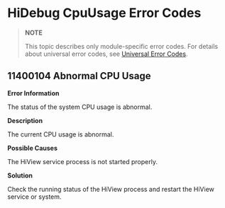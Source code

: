 # HiDebug CpuUsage Error Codes

<!--Kit: Performance Analysis Kit-->
<!--Subsystem: HiviewDFX-->
<!--Owner: @hello_harmony; @yu_haoqiaida-->
<!--SE: @kutcherzhou1-->
<!--TSE: @gcw_KuLfPSbe-->

> **NOTE**
>
> This topic describes only module-specific error codes. For details about universal error codes, see [Universal Error Codes](../errorcode-universal.md).

## 11400104 Abnormal CPU Usage

**Error Information**

The status of the system CPU usage is abnormal.

**Description**

The current CPU usage is abnormal.

**Possible Causes**

The HiView service process is not started properly.

**Solution**

Check the running status of the HiView process and restart the HiView service or system.
